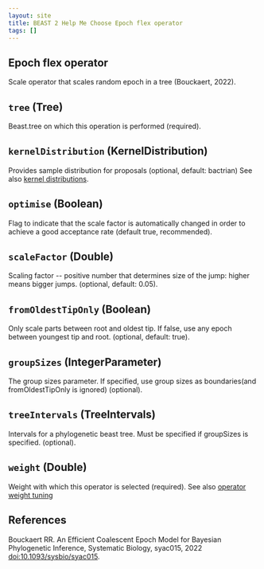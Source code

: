 ```yaml
---
layout: site
title: BEAST 2 Help Me Choose Epoch flex operator
tags: []
---
```


## Epoch flex operator

Scale operator that scales random epoch in a tree (Bouckaert, 2022).

## `tree` (Tree)

Beast.tree on which this operation is performed (required).

## `kernelDistribution` (KernelDistribution)

Provides sample distribution for proposals (optional, default: bactrian)
See also [kernel distributions](../BactrianDistribution/).

## `optimise` (Boolean)

Flag to indicate that the scale factor is automatically changed in order to achieve a good acceptance rate (default true, recommended).

## `scaleFactor` (Double)

Scaling factor -- positive number that determines size of the jump: higher means bigger jumps. (optional, default: 0.05).

## `fromOldestTipOnly` (Boolean)

Only scale parts between root and oldest tip. If false, use any epoch between youngest tip and root. (optional, default: true).

## `groupSizes` (IntegerParameter)

The group sizes parameter. If specified, use group sizes as boundaries(and fromOldestTipOnly is ignored) (optional).

## `treeIntervals` (TreeIntervals)

Intervals for a phylogenetic beast tree. Must be specified if groupSizes is specified. (optional).

## `weight` (Double)

Weight with which this operator is selected (required).
See also [operator weight tuning](../OperatorWeights/)

## References

Bouckaert RR. An Efficient Coalescent Epoch Model for Bayesian Phylogenetic Inference, Systematic Biology, syac015, 2022 <a href="https://doi.org/10.1093/sysbio/syac015">doi:10.1093/sysbio/syac015</a>.
